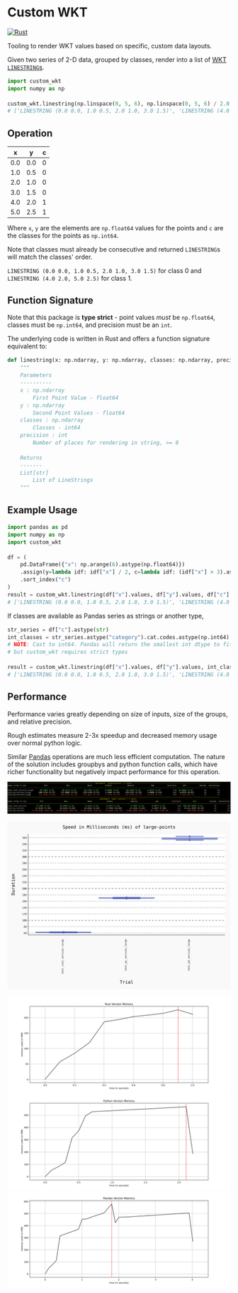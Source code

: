 # Custom WKT

[![Rust](https://github.com/user01/custom-wkt/actions/workflows/rust.yml/badge.svg?branch=main)](https://github.com/user01/custom-wkt/actions/workflows/rust.yml)

Tooling to render WKT values based on specific, custom data layouts.

Given two series of 2-D data, grouped by classes, render into a list of [WKT `LINESTRING`s](https://en.wikipedia.org/wiki/Well-known_text_representation_of_geometry).

```python
import custom_wkt
import numpy as np

custom_wkt.linestring(np.linspace(0, 5, 6), np.linspace(0, 5, 6) / 2.0, np.array([0, 0, 0, 0, 1, 1]), 1)
# ['LINESTRING (0.0 0.0, 1.0 0.5, 2.0 1.0, 3.0 1.5)', 'LINESTRING (4.0 2.0, 5.0 2.5)']
```

## Operation

|   x |   y |   c |
|-----|-----|-----|
| 0.0 | 0.0 | 0   |
| 1.0 | 0.5 | 0   |
| 2.0 | 1.0 | 0   |
| 3.0 | 1.5 | 0   |
| 4.0 | 2.0 | 1   |
| 5.0 | 2.5 | 1   |

Where `x`, `y` are the elements are `np.float64` values for the points and `c` are the classes for the points as `np.int64`.

Note that classes must already be consecutive and returned `LINESTRING`s will match the classes' order.

`LINESTRING (0.0 0.0, 1.0 0.5, 2.0 1.0, 3.0 1.5)` for class 0 and `LINESTRING (4.0 2.0, 5.0 2.5)` for class 1.

## Function Signature

Note that this package is **type strict** - point values _must_ be `np.float64`, classes must be `np.int64`, and precision must be an `int`.

The underlying code is written in Rust and offers a function signature equivalent to:

```python
def linestring(x: np.ndarray, y: np.ndarray, classes: np.ndarray, precision: int) -> List[str]:
    """
    Parameters
    ----------
    x : np.ndarray
        First Point Value - float64
    y : np.ndarray
        Second Point Values - float64
    classes : np.ndarray
        Classes - int64
    precision : int
        Number of places for rendering in string, >= 0

    Returns
    -------
    List[str]
        List of LineStrings
    """
```

## Example Usage

```python
import pandas as pd
import numpy as np
import custom_wkt

df = (
    pd.DataFrame({"x": np.arange(6).astype(np.float64)})
    .assign(y=lambda idf: idf["x"] / 2, c=lambda idf: (idf["x"] > 3).astype(np.int64))
    .sort_index("c")
)
result = custom_wkt.linestring(df["x"].values, df["y"].values, df["c"].values, 1)
# ['LINESTRING (0.0 0.0, 1.0 0.5, 2.0 1.0, 3.0 1.5)', 'LINESTRING (4.0 2.0, 5.0 2.5)']
```

If classes are available as Pandas series as strings or another type, 

```python
str_series = df["c"].astype(str)
int_classes = str_series.astype("category").cat.codes.astype(np.int64).values
# NOTE: Cast to int64. Pandas will return the smallest int dtype to fit number of categories
# but custom_wkt requires strict types

result = custom_wkt.linestring(df["x"].values, df["y"].values, int_classes, 1)
# ['LINESTRING (0.0 0.0, 1.0 0.5, 2.0 1.0, 3.0 1.5)', 'LINESTRING (4.0 2.0, 5.0 2.5)']
```

## Performance

Performance varies greatly depending on size of inputs, size of the groups, and relative precision.

Rough estimates measure 2-3x speedup and decreased memory usage over normal python logic.

Similar [Pandas](https://pandas.pydata.org/) operations are much less efficient computation. The nature of the solution includes groupbys and python function calls, which have richer functionality but negatively impact performance for this operation.

![Benchmark Plot](.github/benchmark.png)

![Benchmark Histogram](.github/benchmark.svg)

![Memory Rust](.github/plot_rust.svg)
![Memory Python](.github/plot_python.svg)
![Memory Pandas](.github/plot_pandas.svg)
